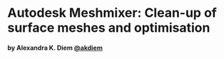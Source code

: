 # Autodesk Meshmixer: Clean-up of surface meshes and optimisation

#### by Alexandra K. Diem [@akdiem](https://github.com/akdiem)

